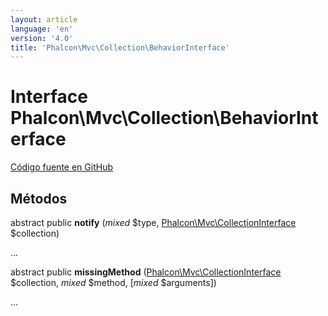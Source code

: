```yaml
---
layout: article
language: 'en'
version: '4.0'
title: 'Phalcon\Mvc\Collection\BehaviorInterface'
---
```

# Interface **Phalcon\Mvc\Collection\BehaviorInterface**

<a href="https://github.com/phalcon/cphalcon/tree/v4.0.0/phalcon/mvc/collection/behaviorinterface.zep" class="btn btn-default btn-sm">Código fuente en GitHub</a>

## Métodos

abstract public **notify** (*mixed* $type, [Phalcon\Mvc\CollectionInterface](Phalcon_Mvc_CollectionInterface) $collection)

...

abstract public **missingMethod** ([Phalcon\Mvc\CollectionInterface](Phalcon_Mvc_CollectionInterface) $collection, *mixed* $method, [*mixed* $arguments])

...
